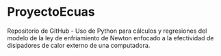 # ProyectoEcuas
Repositorio de GitHub - Uso de Python para cálculos y regresiones del modelo de la ley de enfriamiento de Newton enfocado a la efectividad de disipadores de calor externo de una computadora.
